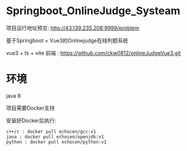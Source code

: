 # Springboot_OnlineJudge_Systeam
项目运行地址预览: http://43.139.235.208:9999/problem

基于Springboot + Vue3的Onlinejudge在线判题系统

vue3 + ts + vite 前端 : https://github.com/ckw0812/onlineJudgeVue3.git

# 环境
java 8

项目需要Docker支持

安装好Docker后执行:

```shell
c++/c : docker pull echocen/gcc:v1
java : docker pull echocen/openjdk:v1
python : docker pull echocen/python:v1

```
